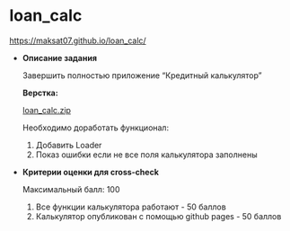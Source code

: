 # loan_calc
https://maksat07.github.io/loan_calc/

- **Описание задания**
    
    Завершить полностью приложение “Кредитный калькулятор”
    
    **Верстка:** 
    
    [loan_calc.zip](https://s3-us-west-2.amazonaws.com/secure.notion-static.com/6463678f-3bdf-48c1-bcf4-3f07a1cd786e/loan_calc.zip)
    
    Необходимо доработать функционал:
    
    1. Добавить Loader
    2. Показ ошибки если не все поля калькулятора заполнены
- **Критерии оценки для cross-check**
    
    Максимальный балл: 100
    
    1. Все функции калькулятора работают - 50 баллов
    2. Калькулятор опубликован с помощью github pages - 50 баллов
